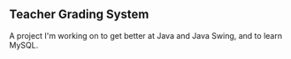 ## Teacher Grading System

A project I'm working on to get better at Java and Java Swing, and to learn MySQL.

